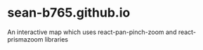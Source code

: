 # sean-b765.github.io

An interactive map which uses react-pan-pinch-zoom and react-prismazoom libraries
